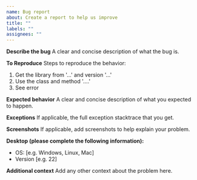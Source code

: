 ```yaml
---
name: Bug report
about: Create a report to help us improve
title: ""
labels: ""
assignees: ""
---
```


**Describe the bug**
A clear and concise description of what the bug is.

**To Reproduce**
Steps to reproduce the behavior:

1. Get the library from '...' and version '...'
2. Use the class and method '....'
3. See error

**Expected behavior**
A clear and concise description of what you expected to happen.

**Exceptions**
If applicable, the full exception stacktrace that you get.

**Screenshots**
If applicable, add screenshots to help explain your problem.

**Desktop (please complete the following information):**

- OS: [e.g. Windows, Linux, Mac]
- Version [e.g. 22]

**Additional context**
Add any other context about the problem here.
